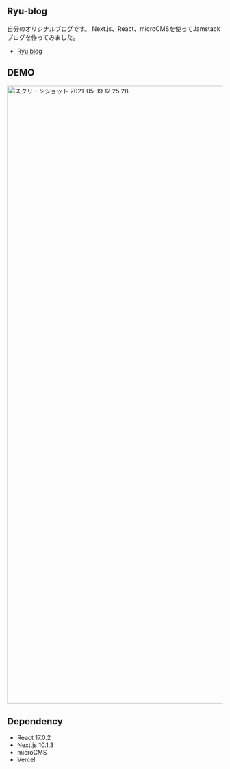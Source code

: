 
## Ryu-blog
自分のオリジナルブログです。
Next.js、React、microCMSを使ってJamstackブログを作ってみました。
- [Ryu blog](https://ryu--blog.com) 


## DEMO
<img width="1440" alt="スクリーンショット 2021-05-19 12 25 28" src="https://user-images.githubusercontent.com/62085992/118756138-40ba5500-b8a5-11eb-8250-0e27e6b0a346.png">

## Dependency

- React 17.0.2
- Next.js 10.1.3
- microCMS
- Vercel




